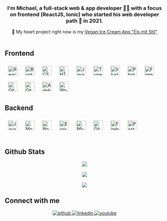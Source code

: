 ### <div align="center">I'm Michael, a full-stack web & app developer 👨‍💻 with a focus on frontend (ReactJS, Ionic) who started his web developer path 🚴 in 2021.</div>  
  

<div align="center">🌱 My heart project right now is my <a href="https://eis-mit-stil.netlify.app/" target="_blank">Vegan Ice Cream App "Eis mit Stil"</a></div>  
  

<br/>  


## Frontend  
<div>
  <img style="margin: 10px" src="https://profilinator.rishav.dev/skills-assets/react-original-wordmark.svg" alt="React" height="30" />
  <img style="margin: 10px" src="https://profilinator.rishav.dev/skills-assets/bootstrap-plain.svg" alt="Bootstrap" height="30" />  
  <img style="margin: 10px" src="https://profilinator.rishav.dev/skills-assets/css3-original-wordmark.svg" alt="CSS3" height="30" />  
  <img style="margin: 10px" src="https://profilinator.rishav.dev/skills-assets/html5-original-wordmark.svg" alt="HTML5" height="30" />  
  <img style="margin: 10px" src="https://profilinator.rishav.dev/skills-assets/javascript-original.svg" alt="JavaScript" height="30" />  
  <img style="margin: 10px" src="https://profilinator.rishav.dev/skills-assets/typescript-original.svg" alt="TypeScript" height="30" />  
  <img style="margin: 10px" src="https://profilinator.rishav.dev/skills-assets/adobe_illustrator-icon.svg" alt="Illustrator" height="30" />  
  <img style="margin: 10px" src="https://profilinator.rishav.dev/skills-assets/photoshop-plain.svg" alt="Photoshop" height="30" />  
  <img style="margin: 10px" src="https://profilinator.rishav.dev/skills-assets/figma-icon.svg" alt="Figma" height="30" />  
  <img style="margin: 10px" src="https://profilinator.rishav.dev/skills-assets/git-scm-icon.svg" alt="Git" height="30" />  
  <img style="margin: 10px" src="https://profilinator.rishav.dev/skills-assets/gitlab.svg" alt="GitLab" height="30" />  
  <img style="margin: 10px" src="https://profilinator.rishav.dev/skills-assets/adobeindesign.svg" alt="Adobe InDesign" height="30" />  
  <img style="margin: 10px" src="https://profilinator.rishav.dev/skills-assets/wordpress.png" alt="WordPress" height="30" />  
</div>



## Backend  
<div>  
  <img style="margin: 10px" src="https://profilinator.rishav.dev/skills-assets/javascript-original.svg" alt="JavaScript" height="30" />  
  <img style="margin: 10px" src="https://profilinator.rishav.dev/skills-assets/mongodb-original-wordmark.svg" alt="MongoDB" height="30" />  
  <img style="margin: 10px" src="https://profilinator.rishav.dev/skills-assets/nodejs-original-wordmark.svg" alt="Node.js" height="30" />  
  <img style="margin: 10px" src="https://profilinator.rishav.dev/skills-assets/express-original-wordmark.svg" alt="Express.js" height="30" />  
  <img style="margin: 10px" src="https://profilinator.rishav.dev/skills-assets/mysql-original-wordmark.svg" alt="MySQL" height="30" />  
  <img style="margin: 10px" src="https://profilinator.rishav.dev/skills-assets/git-scm-icon.svg" alt="Git" height="30" />  
  <img style="margin: 10px" src="https://profilinator.rishav.dev/skills-assets/firebase.png" alt="Firebase" height="30" />  
  <img style="margin: 10px" src="https://profilinator.rishav.dev/skills-assets/postgresql-original-wordmark.svg" alt="PostgreSQL" height="30" />  
</div>



<br/>  


## Github Stats  
<div align="center"><img src="https://github-readme-stats.vercel.app/api?username=MatchuPitchu&show_icons=true&theme=city_lights&count_private=true&hide_border=true" align="center" /></div>
<br />

<div align="center"><img src="https://github-readme-stats.vercel.app/api/top-langs/?username=MatchuPitchu&theme=city_lights&layout=compact" align="center" /></div>
<br />

<div align="center">
<img src="https://komarev.com/ghpvc/?username=MatchuPitchu&&style=flat-square" align="center" />
</div>

## Connect with me  
<div align="center">
<a href="https://github.com/MatchuPitchu" target="_blank">
<img src=https://img.shields.io/badge/github-%2324292e.svg?&style=for-the-badge&logo=github&logoColor=white alt=github style="margin-bottom: 5px;" />
</a>
<a href="https://www.linkedin.com/in/dr-michael-flohr-952649211/" target="_blank">
<img src=https://img.shields.io/badge/linkedin-%231E77B5.svg?&style=for-the-badge&logo=linkedin&logoColor=white alt=linkedin style="margin-bottom: 5px;" />
</a>
<a href="https://www.youtube.com/watch?v=yX4nKrUdzc4" target="_blank">
<img src=https://img.shields.io/badge/youtube-%23EE4831.svg?&style=for-the-badge&logo=youtube&logoColor=white alt=youtube style="margin-bottom: 5px;" />
</a>  
</div>
